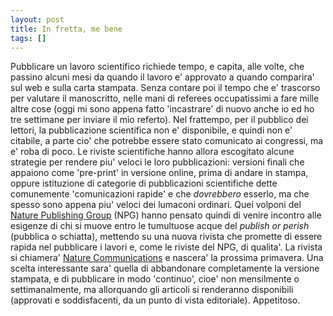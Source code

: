 ```yaml
---
layout: post
title: In fretta, me bene
tags: []
---
```


Pubblicare un lavoro scientifico richiede tempo, e capita, alle volte, che passino alcuni mesi da quando il lavoro e' approvato a quando comparira' sul web e sulla carta stampata. Senza contare poi il tempo che e' trascorso per valutare il manoscritto, nelle mani di referees occupatissimi a fare mille altre cose (oggi mi sono appena fatto 'incastrare' di nuovo anche io ed ho tre settimane per inviare il mio referto).
Nel frattempo, per il pubblico dei lettori, la pubblicazione scientifica non e' disponibile, e quindi non e' citabile, a parte cio' che potrebbe essere stato comunicato ai congressi, ma e' roba di poco.
Le riviste scientifiche hanno allora escogitato alcune strategie per rendere piu' veloci le loro pubblicazioni: versioni finali che appaiono come 'pre-print' in versione online, prima di andare in stampa, oppure istituzione di categorie di pubblicazioni scientifiche dette comunemente 'comunicazioni rapide' e che *dovrebbero* esserlo, ma che spesso sono appena piu' veloci dei lumaconi ordinari.
Quei volponi del [Nature Publishing Group](http://www.nature.com/npg_/index_npg.html) (NPG) hanno pensato quindi di venire incontro alle esigenze di chi si muove entro le tumultuose acque del *publish or perish* (pubblica o schiatta), mettendo su una nuova rivista che promette di essere rapida nel pubblicare i lavori e, come le riviste del NPG, di qualita'.
La rivista si chiamera' [Nature Communications](http://www.nature.com/ncomms/about_journal.html) e nascera' la prossima primavera. Una scelta interessante sara' quella di abbandonare completamente la versione stampata, e di pubblicare in modo 'continuo', cioe' non mensilmente o settimanalmente, ma allorquando gli articoli si renderanno disponibili (approvati e soddisfacenti, da un punto di vista editoriale).
Appetitoso.
